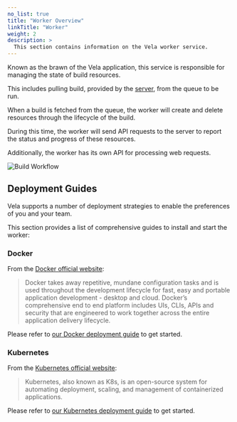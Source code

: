 ```yaml
---
no_list: true
title: "Worker Overview"
linkTitle: "Worker"
weight: 2
description: >
  This section contains information on the Vela worker service.
---
```


Known as the brawn of the Vela application, this service is responsible for managing the state of build resources.

This includes pulling build, provided by the [server](/docs/administration/server/), from the queue to be run.

When a build is fetched from the queue, the worker will create and delete resources through the lifecycle of the build.

During this time, the worker will send API requests to the server to report the status and progress of these resources.

Additionally, the worker has its own API for processing web requests.

![Build Workflow](/docs/administration/worker/build_workflow.png)

## Deployment Guides

Vela supports a number of deployment strategies to enable the preferences of you and your team.

This section provides a list of comprehensive guides to install and start the worker:

### Docker

From the [Docker official website](https://docker.io/):

> Docker takes away repetitive, mundane configuration tasks and is used throughout the development lifecycle for fast, easy and portable application development - desktop and cloud. Docker’s comprehensive end to end platform includes UIs, CLIs, APIs and security that are engineered to work together across the entire application delivery lifecycle.

Please refer to [our Docker deployment guide](/docs/administration/worker/docker/) to get started.

### Kubernetes

From the [Kubernetes official website](https://kubernetes.io/):

> Kubernetes, also known as K8s, is an open-source system for automating deployment, scaling, and management of containerized applications.

Please refer to [our Kubernetes deployment guide](/docs/administration/worker/kubernetes/) to get started.
